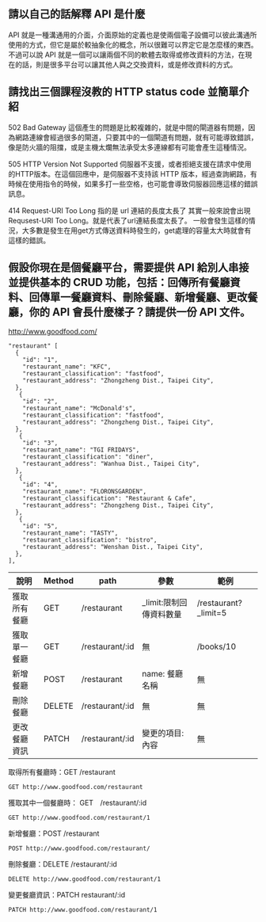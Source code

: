 ## 請以自己的話解釋 API 是什麼
API 就是一種溝通用的介面，介面原始的定義也是使兩個電子設備可以彼此溝通所使用的方式，但它是屬於較抽象化的概念，所以很難可以界定它是怎麼樣的東西。不過可以說 API 就是一個可以讓兩個不同的軟體去取得或修改資料的方法，在現在的話，則是很多平台可以讓其他人與之交換資料，或是修改資料的方式。

 
## 請找出三個課程沒教的 HTTP status code 並簡單介紹

502 Bad Gateway
這個產生的問題是比較複雜的，就是中間的閘道器有問題，因為網路連線會經過很多的閘道，只要其中的一個閘道有問題，就有可能導致錯誤，像是防火牆的阻擋，或是主機太爛無法承受太多連線都有可能會產生這種情況。

505 HTTP Version Not Supported
伺服器不支援，或者拒絕支援在請求中使用的HTTP版本。在這個回應中，是伺服器不支持該 HTTP 版本，經過查詢網路，有時候在使用指令的時候，如果多打一些空格，也可能會導致伺服器回應這樣的錯誤訊息。

414 Request-URI Too Long
指的是 url 連結的長度太長了
其實一般來說會出現Requsest-URI Too Long。就是代表了url連結長度太長了。 一般會發生這樣的情況，大多數是發生在用get方式傳送資料時發生的，get處理的容量太大時就會有這樣的錯誤。


## 假設你現在是個餐廳平台，需要提供 API 給別人串接並提供基本的 CRUD 功能，包括：回傳所有餐廳資料、回傳單一餐廳資料、刪除餐廳、新增餐廳、更改餐廳，你的 API 會長什麼樣子？請提供一份 API 文件。

  



http://www.goodfood.com/

```
"restaurant" [
  {
    "id": "1",
    "restaurant_name": "KFC",
    "restaurant_classification": "fastfood",
    "restaurant_address": "Zhongzheng Dist., Taipei City",
  },
   {
    "id": "2",
    "restaurant_name": "McDonald's",
    "restaurant_classification": "fastfood",
    "restaurant_address": "Zhongzheng Dist., Taipei City",
  },
   {
    "id": "3",
    "restaurant_name": "TGI FRIDAYS",
    "restaurant_classification": "diner",
    "restaurant_address": "Wanhua Dist., Taipei City",
  },
   {
    "id": "4",
    "restaurant_name": "FLORONSGARDEN",
    "restaurant_classification": "Restaurant & Cafe",
    "restaurant_address": "Zhongzheng Dist., Taipei City",
  },
   {
    "id": "5",
    "restaurant_name": "TASTY",
    "restaurant_classification": "bistro",
    "restaurant_address": "Wenshan Dist., Taipei City",
  },
],

```

| 說明 | Method | path | 參數 | 範例 |
|--------|--------|------------|----------------------|----------------|
| 獲取所有餐廳 | GET | /restaurant | _limit:限制回傳資料數量 | /restaurant?_limit=5 |
| 獲取單一餐廳 | GET | /restaurant/:id | 無 | /books/10 |
| 新增餐廳 | POST | /restaurant | name: 餐廳名稱 | 無 |
| 刪除餐廳 | DELETE | /restaurant/:id | 無 | 無 |
| 更改餐廳資訊 | PATCH | /restaurant/:id | 變更的項目: 內容 | 無 |



取得所有餐廳時：GET /restaurant
```
GET http://www.goodfood.com/restaurant
```

獲取其中一個餐廳時： GET　/restaurant/:id　
```
GET http://www.goodfood.com/restaurant/1
```

新增餐廳：POST /restaurant 
```
POST http://www.goodfood.com/restaurant/
```

刪除餐廳：DELETE /restaurant/:id　
```
DELETE http://www.goodfood.com/restaurant/1
```

變更餐廳資訊：PATCH restaurant/:id 
```
PATCH http://www.goodfood.com/restaurant/1
```